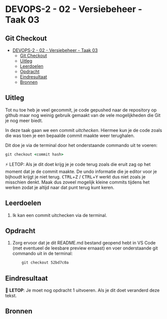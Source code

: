 # DEVOPS-2 - 02 - Versiebeheer - Taak 03

## Git Checkout

- [DEVOPS-2 - 02 - Versiebeheer - Taak 03](#devops-2---02---versiebeheer---taak-03)
  - [Git Checkout](#git-checkout)
  - [Uitleg](#uitleg)
  - [Leerdoelen](#leerdoelen)
  - [Opdracht](#opdracht)
  - [Eindresultaat](#eindresultaat)
  - [Bronnen](#bronnen)

## Uitleg

Tot nu toe heb je veel gecommit, je code gepushed naar de repository op github maar nog weinig gebruik gemaakt van de vele mogelijkheden die Git je nog meer biedt.

In deze taak gaan we een commit _uitchecken_. Hiermee kun je de code zoals die was toen je een bepaalde commit maakte weer terughalen. 

Dit doe je via de terminal door het onderstaande commando uit te voeren:
```cmd
git checkout <commit hash>
```
:zap: LETOP: Als je dit doet krijg je je code terug zoals die eruit zag op het moment dat je de commit maakte. De undo informatie die je editor voor je bijhoudt krijgt je niet terug. <kbd>CTRL</kbd>+<kbd>Z</kbd> / <kbd>CTRL</kbd>+<kbd>Y</kbd> werkt dus niet zoals je misschien denkt. Maak dus zoveel mogelijk kleine commits tijdens het werken zodat je altijd naar dat punt terug kunt keren.

## Leerdoelen

1. Ik kan een commit uitchecken via de terminal.

## Opdracht

1.  Zorg ervoor dat je dit README.md bestand geopend hebt in VS Code (met eventueel de leesbare preview ernaast) en voer onderstaande git commando uit in de terminal:  
    ```cmd
        git checkout 52bd7c0a
    ```

## Eindresultaat

:rocket: **LETOP**: Je moet nog opdracht 1 uitvoeren. Als je dit doet veranderd deze tekst.


## Bronnen